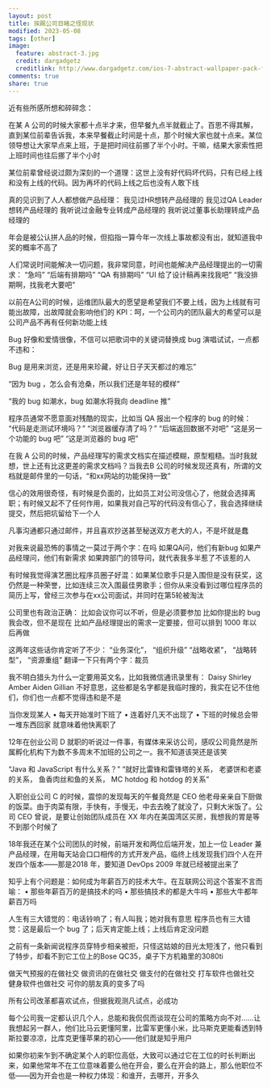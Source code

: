 ```yaml
---
layout: post
title: 挨踢公司目睹之怪现状
modified: 2023-05-08
tags: [other]
image:
  feature: abstract-3.jpg
  credit: dargadgetz
  creditlink: http://www.dargadgetz.com/ios-7-abstract-wallpaper-pack-for-iphone-5-and-ipod-touch-retina/
comments: true
share: true
---
```


近有些所感所想和碎碎念：

在某 A 公司的时候大家都十点半才来，但早餐九点半就截止了。百思不得其解，直到某位前辈告诉我，本来早餐截止时间是十点，那个时候大家也就十点来。某位领导想让大家早点来上班，于是把时间往前挪了半个小时。干嘛，结果大家索性把上班时间也往后挪了半个小时

某位前辈曾经说过颇为深刻的一个道理：这世上没有好代码坏代码，只有已经上线和没有上线的代码。因为再坏的代码上线之后也没有人敢下线

真的见识到了人人都想做产品经理：
我见过HR想转产品经理的
我见过QA Leader想转产品经理的
我听说过金融专业转成产品经理的
我听说过董事长助理转成产品经理的

年会是被公认拼人品的时候，但掐指一算今年一次线上事故都没有出，就知道我中奖的概率不高了

人们常说时间能解决一切问题，我非常同意，时间也能解决产品经理提出的一切需求：
“急吗”
“后端有排期吗”
“QA 有排期吗”
“UI 给了设计稿再来找我吧”
“我没排期啊，找我老大要吧”

以前在A公司的时候，运维团队最大的愿望是希望我们不要上线，因为上线就有可能出故障，出故障就会影响他们的 KPI：呵，一个公司内的团队最大的希望可以是公司产品不再有任何新功能上线

Bug 好像和爱情很像，不信可以把歌词中的关键词替换成 bug 演唱试试，一点都不违和：

Bug 是用来浏览，还是用来珍藏，好让日子天天都过的难忘”

“因为 bug ，怎么会有沧桑，所以我们还是年轻的模样”

“我的 bug 如潮水，bug 如潮水将我向 deadline 推”

程序员通常不愿意面对残酷的现实，比如当 QA 报出一个程序的 bug 的时候：
“代码是走测试环境吗？”
“浏览器缓存清了吗？”
“后端返回数据不对吧”
“这是另一个功能的 bug 吧”
“这是浏览器的 bug 吧”

在我 A 公司的时候，产品经理写的需求文档实在描述模糊，原型粗糙。当时我就想，世上还有比这更差的需求文档吗？当我去B 公司的时候发现还真有，所谓的文档就是邮件里的一句话，“和xx网站的功能保持一致”

信心的效用很奇怪，有时候是负面的，比如员工对公司没信心了，他就会选择离职；有时候又起不了任何作用，如果我对自己写的代码没有信心了，我会选择继续提交，然后把坑留给下一个人 

凡事沟通都只通过邮件，并且喜欢抄送甚至秘送双方老大的人，不是坏就是蠢

对我来说最恐怖的事情之一莫过于两个字：在吗
如果QA问，他们有新bug
如果产品经理问，他们有新需求
如果跨部门的领导问，就代表我多半惹了不该惹的人

有时候我觉得演艺圈比程序员圈子好混：如果某位歌手只是入围但是没有获奖，这仍然是一种荣誉，比如连续三次入围最佳男歌手；但你从来没看到过哪位程序员的简历上写，曾经三次参与在xx公司面试，并同时在第5轮被淘汰

公司里也有政治正确：
比如会议你可以不听，但是必须要参加
比如你提出的 bug 我会改，但不是现在
比如产品经理提出的需求一定要接，但可以排到 1000 年以后再做

这两年这些话你肯定听了不少：
“业务深化”，
“组织升级”
“战略收紧”，
“战略转型”，
“资源重组”
翻译一下只有两个字：裁员

我不明白猎头为什么一定要用英文名，比如我微信通讯录里有：
Daisy
Shirley
Amber
Aiden
Gillian
不好意思，这些都是名字都是我临时搜的，我实在记不住他们，你们也一点都不觉得违和是不是

当你发现某人
	•  每天开始准时下班了
	•  连着好几天不出现了
	•  下班的时候总会带一堆东西回家
就意味着他快离职了

12年在创业公司 D 就职的听说过一件事，有媒体来采访公司，感叹公司竟然是所属孵化机构下为数不多周末不加班的公司之一。我不知道该哭还是该笑

“Java 和 JavaScript 有什么关系？”
“就好比雷锋和雷锋塔的关系，
老婆饼和老婆的关系，
鱼香肉丝和鱼的关系，
MC hotdog 和 hotdog 的关系”

入职创业公司 C 的时候，震惊的发现每天的午餐竟然是 CEO 他老母亲亲自下厨做的饭菜。由于肉菜有限，手快有，手慢无，中去去晚了就没了，只剩大米饭了。公司 CEO 曾说，是要让创始团队成员在 XX 年内在美国湾区买房，我想我的胃是等不到那个时候了

18年我还在某个公司团队的时候，前端开发和两位后端开发，加上一位 Leader 兼产品经理，在用每天站会口口相传的方式开发产品，临终上线发现我们四个人在开发四个版本——那是2018 年，要知道 DevOps 2009 年就已经被提出来了

知乎上有个问题是：如何成为年薪百万的技术大牛。在互联网公司这个答案不言而喻：
•  那些年薪百万的是搞技术的吗
•  那些搞技术的都是大牛吗
•  那些大牛都年薪百万吗

人生有三大错觉的：电话铃响了；有人叫我；她对我有意思
程序员也有三大错觉：这是最后一个 bug 了；后天肯定能上线；上线后肯定没问题

之前有一条新闻说程序员穿特步相亲被拒，只怪这姑娘的目光太短浅了，他只看到了特步，却看不到它工位上的Bose QC35，桌子下方机箱里的3080ti

做天气预报的在做社交
做资讯的在做社交
做支付的在做社交
打车软件也做社交
健身软件也做社交
可你的朋友真的变多了吗

所有公司改革都喜欢试点，但据我观测凡试点，必成功

每个公司我一定都认识几个人，总能和我侃侃而谈现在公司的策略方向不对……让我想起另一群人，他们比马云更懂阿里，比雷军更懂小米，比马斯克更能看透到特斯拉要凉凉，比库克更懂苹果的初心——他们就是知乎用户

如果你初来乍到不确定某个人的职位高低，大致可以通过它在工位的时长判断出来，如果他常年不在工位意味着要么他在开会，要么在开会的路上，那么他职位不低——因为开会也是一种权力体现：和谁开，去哪开，开多久













